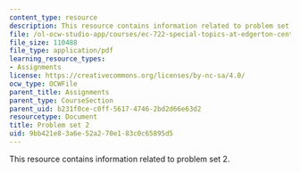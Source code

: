 ```yaml
---
content_type: resource
description: This resource contains information related to problem set 2.
file: /ol-ocw-studio-app/courses/ec-722-special-topics-at-edgerton-center-developing-world-prosthetics-spring-2010/9bb421e83a6e52a270e183c0c65895d5_MITEC_722S10_pset2.pdf
file_size: 110488
file_type: application/pdf
learning_resource_types:
- Assignments
license: https://creativecommons.org/licenses/by-nc-sa/4.0/
ocw_type: OCWFile
parent_title: Assignments
parent_type: CourseSection
parent_uid: b231f0ce-c0ff-5617-4746-2bd2d66e63d2
resourcetype: Document
title: Problem set 2
uid: 9bb421e8-3a6e-52a2-70e1-83c0c65895d5
---
```

This resource contains information related to problem set 2.